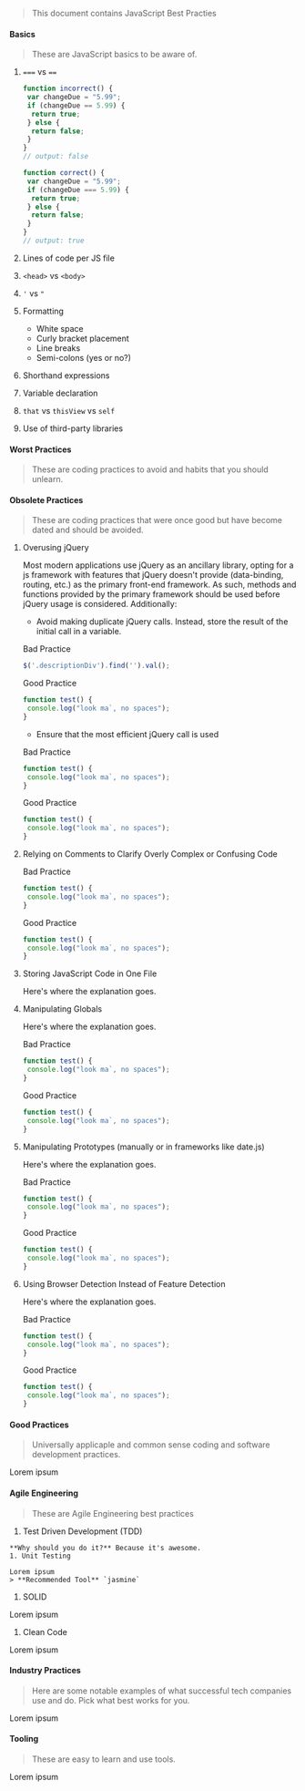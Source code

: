 
> This document contains JavaScript Best Practies

#### Basics
> These are JavaScript basics to be aware of.

  1. `===` vs `==`
  
      ```javascript
      function incorrect() {
       var changeDue = "5.99";
       if (changeDue == 5.99) {
        return true;
       } else {
        return false;
       }
      }
      // output: false
      
      function correct() {
       var changeDue = "5.99";
       if (changeDue === 5.99) {
        return true;
       } else {
        return false;
       }
      }
      // output: true
      ```
  2. Lines of code per JS file
  3. `<head>` vs `<body>`
  4. `'` vs `"`
  5. Formatting
      - White space
      - Curly bracket placement
      - Line breaks
      - Semi-colons (yes or no?)
  6. Shorthand expressions
  7. Variable declaration
  8. `that` vs `thisView` vs `self`
  9. Use of third-party libraries
      
#### Worst Practices
> These are coding practices to avoid and habits that you should unlearn.

#### Obsolete Practices
> These are coding practices that were once good but have become dated and should be avoided.

  1. Overusing jQuery
      
      Most modern applications use jQuery as an ancillary library, opting for a js framework with features that jQuery doesn't provide (data-binding, routing, etc.) as the primary front-end framework. As such, methods and functions provided by the primary framework should be used before jQuery usage is considered.  Additionally:
      -  Avoid making duplicate jQuery calls.  Instead, store the result of the initial call in a variable. 
      
      
      Bad Practice
      ```javascript
      $('.descriptionDiv').find('').val();
      ```
     
      
     Good Practice
      ```javascript
      function test() {
       console.log("look ma`, no spaces");
      }
      ```
      
      -  Ensure that the most efficient jQuery call is used
      
      
      
      Bad Practice
      ```javascript
      function test() {
       console.log("look ma`, no spaces");
      }
      ```
     
      
     Good Practice
      ```javascript
      function test() {
       console.log("look ma`, no spaces");
      }
      ```
  2. Relying on Comments to Clarify Overly Complex or Confusing Code
      
      
      
      
      Bad Practice
      ```javascript
      function test() {
       console.log("look ma`, no spaces");
      }
      ```
     
      
     Good Practice
      ```javascript
      function test() {
       console.log("look ma`, no spaces");
      }
      ```
  3. Storing JavaScript Code in One File
      
      Here's where the explanation goes.
     
  4. Manipulating Globals
      
      Here's where the explanation goes.
      
      
      Bad Practice
      ```javascript
      function test() {
       console.log("look ma`, no spaces");
      }
      ```
     
      
     Good Practice
      ```javascript
      function test() {
       console.log("look ma`, no spaces");
      }
      ```
  5. Manipulating Prototypes (manually or in frameworks like date.js)
      
      Here's where the explanation goes.
      
      
      Bad Practice
      ```javascript
      function test() {
       console.log("look ma`, no spaces");
      }
      ```
     
      
     Good Practice
      ```javascript
      function test() {
       console.log("look ma`, no spaces");
      }
      ```
  6. Using Browser Detection Instead of Feature Detection
      
      Here's where the explanation goes.
      
      
      Bad Practice
      ```javascript
      function test() {
       console.log("look ma`, no spaces");
      }
      ```
     
      
     Good Practice
      ```javascript
      function test() {
       console.log("look ma`, no spaces");
      }
      ```

#### Good Practices
> Universally applicaple and common sense coding and software development practices.

Lorem ipsum

#### Agile Engineering 
> These are Agile Engineering best practices

  1. Test Driven Development (TDD)
    
    **Why should you do it?** Because it's awesome.
    1. Unit Testing
    
    Lorem ipsum
    > **Recommended Tool** `jasmine`
  1. SOLID
  
  Lorem ipsum
  1. Clean Code
  
  Lorem ipsum
  
#### Industry Practices
> Here are some notable examples of what successful tech companies use and do. Pick what best works for you.

Lorem ipsum 

#### Tooling
> These are easy to learn and use tools.

Lorem ipsum
